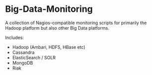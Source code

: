 # Big-Data-Monitoring

A collection of Nagios-compatible monitoring scripts for primarily the Hadoop platform but also other Big Data platforms.

Includes:
 * Hadoop (Ambari, HDFS, HBase etc)
 * Cassandra
 * ElasticSearch / SOLR
 * MongoDB
 * Riak
